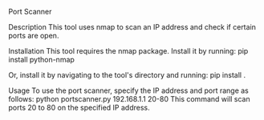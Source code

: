 Port Scanner

Description
This tool uses nmap to scan an IP address and check if certain ports are open.

Installation
This tool requires the nmap package. Install it by running:
pip install python-nmap

Or, install it by navigating to the tool's directory and running:
pip install .

Usage
To use the port scanner, specify the IP address and port range as follows:
python portscanner.py 192.168.1.1 20-80
This command will scan ports 20 to 80 on the specified IP address.
